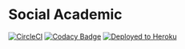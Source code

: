 # Social Academic
[![CircleCI](https://circleci.com/gh/Social-Academic/Proyecto-ARSW-2020-2.svg?style=svg)](https://circleci.com/gh/Social-Academic/Proyecto-ARSW-2020-2) 
[![Codacy Badge](https://app.codacy.com/project/badge/Grade/1eede3bb5bad418eb750f8d64b8743fd)](https://www.codacy.com/gh/Social-Academic/Proyecto-ARSW-2020-2?utm_source=github.com&amp;utm_medium=referral&amp;utm_content=Social-Academic/Proyecto-ARSW-2020-2&amp;utm_campaign=Badge_Grade)
[![Deployed to Heroku](https://www.herokucdn.com/deploy/button.png)](https://social-academic-2020.herokuapp.com/)
